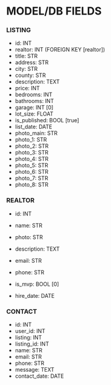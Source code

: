 # MODEL/DB FIELDS

### LISTING
- id: INT
- realtor: INT (FOREIGN KEY [realtor])
- title: STR
- address: STR
- city: STR
- county: STR
- description: TEXT
- price: INT
- bedrooms: INT
- bathrooms: INT
- garage: INT [0]
- lot_size: FLOAT
- is_published: BOOL [true]
- list_date: DATE
- photo_main: STR
- photo_1: STR
- photo_2: STR
- photo_3: STR
- photo_4: STR
- photo_5: STR
- photo_6: STR
- photo_7: STR
- photo_8: STR

### REALTOR
- id: INT

- name: STR
- photo: STR
- description: TEXT
- email: STR
- phone: STR
- is_mvp: BOOL [0]
- hire_date: DATE


### CONTACT
- id: INT
- user_id: INT
- listing: INT
- listing_id: INT
- name: STR
- email: STR
- phone: STR
- message: TEXT
- contact_date: DATE